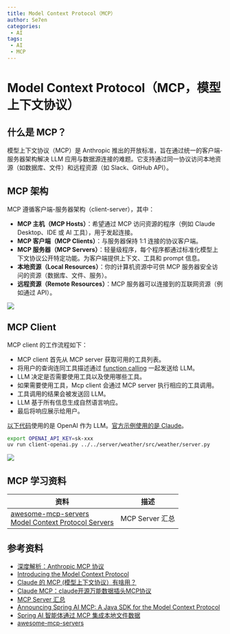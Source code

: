 ```yaml
---
title: Model Context Protocol（MCP）
author: Se7en
categories:
 - AI
tags:
 - AI
 - MCP
---
```


# Model Context Protocol（MCP，模型上下文协议）

## 什么是 MCP？

模型上下文协议（MCP）是 Anthropic 推出的开放标准，旨在通过统一的客户端-服务器架构解决 LLM 应用与数据源连接的难题。它支持通过同一协议访问本地资源（如数据库、文件）和远程资源（如 Slack、GitHub API）。

## MCP 架构

MCP 遵循客户端-服务器架构（client-server），其中：

- **MCP 主机（MCP Hosts）**：希望通过 MCP 访问资源的程序（例如 Claude Desktop、IDE 或 AI 工具），用于发起连接。
- **MCP 客户端（MCP Clients）**：与服务器保持 1:1 连接的协议客户端。
- **MCP 服务器（MCP Servers）**：轻量级程序，每个程序都通过标准化模型上下文协议公开特定功能。为客户端提供上下文、工具和 prompt 信息。
- **本地资源（Local Resources）**：你的计算机资源中可供 MCP 服务器安全访问的资源（数据库、文件、服务）。
- **远程资源（Remote Resources）**：MCP 服务器可以连接到的互联网资源（例如通过 API）。

![](https://chengzw258.oss-cn-beijing.aliyuncs.com/Article/202501021941097.png)

## MCP Client

MCP client 的工作流程如下：

- MCP client 首先从 MCP server 获取可用的工具列表。
- 将用户的查询连同工具描述通过 [function calling](https://platform.openai.com/docs/guides/function-calling) 一起发送给 LLM。
- LLM 决定是否需要使用工具以及使用哪些工具。
- 如果需要使用工具，Mcp client 会通过 MCP server 执行相应的工具调用。
- 工具调用的结果会被发送回 LLM。
- LLM 基于所有信息生成自然语言响应。
- 最后将响应展示给用户。

[以下代码]((https://github.com/cr7258/hands-on-lab/tree/main/ai/claude/mcp/client/mcp-client))使用的是 OpenAI 作为 LLM。[官方示例使用的是 Claude](https://modelcontextprotocol.io/quickstart/client)。

```bash
export OPENAI_API_KEY=sk-xxx
uv run client-openai.py ../../server/weather/src/weather/server.py
```

![](https://chengzw258.oss-cn-beijing.aliyuncs.com/Article/202501031826596.png)

## MCP 学习资料


|  资料   | 描述  |
|  ----  | ----  |
| [awesome-mcp-servers](https://github.com/punkpeye/awesome-mcp-servers)<br>[Model Context Protocol Servers](https://github.com/modelcontextprotocol/servers)  | MCP Server 汇总 |

## 参考资料

- [深度解析：Anthropic MCP 协议](https://mp.weixin.qq.com/s/ASmcjW53HKokdYt1m-xyXA)
- [Introducing the Model Context Protocol](https://www.anthropic.com/news/model-context-protocol)
- [Claude 的 MCP (模型上下文协议）有啥用？](https://sspai.com/post/94360)
- [Claude MCP：claude开源万能数据插头MCP协议](https://www.bilibili.com/video/BV1H5z3YzEii)
- [MCP Server 汇总](https://www.100ai.xyz/mcpservers)
- [Announcing Spring AI MCP: A Java SDK for the Model Context Protocol](https://spring.io/blog/2024/12/11/spring-ai-mcp-announcement)
- [Spring AI 智能体通过 MCP 集成本地文件数据](https://mp.weixin.qq.com/s/Fg59pSdVIGTjDyEC3pAWXQ)
- [awesome-mcp-servers](https://github.com/punkpeye/awesome-mcp-servers)
